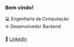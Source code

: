 ### Bem vindo!
    
 💻 Engenharia da Computação <br>
 ☕ Desenvolvedor Backend <br>
 <br>
 🔵 [LinkedIn](https://www.linkedin.com/in/vinicius-fernandes-175541230)
 
  
    
   
    

<!--
**ViniciusCN9/ViniciusCN9** is a ✨ _special_ ✨ repository because its `README.md` (this file) appears on your GitHub profile.

Here are some ideas to get you started:

- 🔭 I’m currently working on ...
- 🌱 I’m currently learning ...
- 👯 I’m looking to collaborate on ...
- 🤔 I’m looking for help with ...
- 💬 Ask me about ...
- 📫 How to reach me: ...
- 😄 Pronouns: ...
- ⚡ Fun fact: ...
-->
